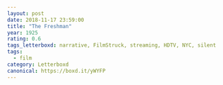 ```yaml
---
layout: post 
date: 2018-11-17 23:59:00
title: "The Freshman"
year: 1925
rating: 0.6
tags_letterboxd: narrative, FilmStruck, streaming, HDTV, NYC, silent
tags:
  - film
category: Letterboxd
canonical: https://boxd.it/yWYFP
---
```

